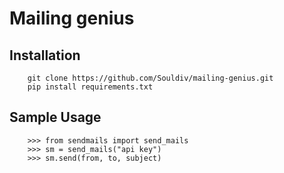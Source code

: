 # Mailing genius

## Installation

```
	git clone https://github.com/Souldiv/mailing-genius.git
	pip install requirements.txt
```

## Sample Usage

```
	>>> from sendmails import send_mails
	>>> sm = send_mails("api key")
	>>> sm.send(from, to, subject)
```